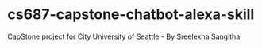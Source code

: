# cs687-capstone-chatbot-alexa-skill
CapStone project for City University of Seattle - By Sreelekha Sangitha
